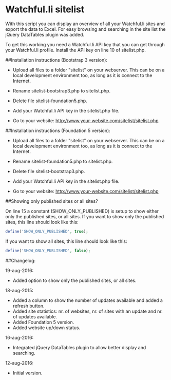Watchful.li sitelist
====================

With this script you can display an overview of all your Watchful.li sites and export the data to Excel.
For easy browsing and searching in the site list the jQuery DataTables plugin was added.

To get this working you need a Watchful.li API key that you can get through your Watchful.li profile.
Install the API key on line 10 of sitelist.php.

##Installation instructions (Bootstrap 3 version):

* Upload all files to a folder "sitelist" on your webserver. This can be on a local development environment too, as long as it is connect to the Internet.

* Rename sitelist-bootstrap3.php to sitelist.php.

* Delete file sitelist-foundation5.php.

* Add your Watchful.li API key in the sitelist.php file.

* Go to your website: http://www.your-website.com/sitelist/sitelist.php

##Installation instructions (Foundation 5 version):

* Upload all files to a folder "sitelist" on your webserver. This can be on a local development environment too, as long as it is connect to the Internet.

* Rename sitelist-foundation5.php to sitelist.php.

* Delete file sitelist-bootstrap3.php.

* Add your Watchful.li API key in the sitelist.php file.

* Go to your website: http://www.your-website.com/sitelist/sitelist.php

##Showing only published sites or all sites?

On line 15 a constant (SHOW_ONLY_PUBLISHED) is setup to show either only the published sites, or all sites.
If you want to show only the published sites, this line should look like this:

```php
define('SHOW_ONLY_PUBLISHED', true);
```

If you want to show all sites, this line should look like this:

```php
define('SHOW_ONLY_PUBLISHED', false);
```

##Changelog:

19-aug-2016:
* Added option to show only the published sites, or all sites.

18-aug-2015:
* Added a column to show the number of updates available and added a refresh button.
* Added site statistics: nr. of websites, nr. of sites with an update and nr. of updates available.
* Added Foundation 5 version.
* Added website up/down status.

16-aug-2016:
* Integrated jQuery DataTables plugin to allow better display and searching.

12-aug-2016:
* Initial version.
